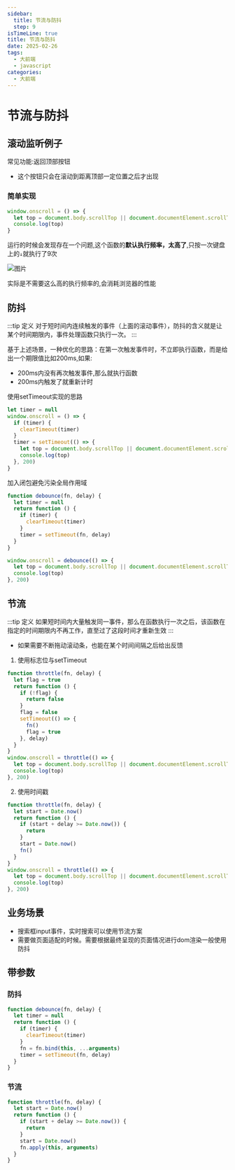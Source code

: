 ```yaml
---
sidebar:
  title: 节流与防抖
  step: 9
isTimeLine: true
title: 节流与防抖
date: 2025-02-26
tags:
  - 大前端
  - javascript
categories:
  - 大前端
---
```


# 节流与防抖

## 滚动监听例子

常见功能:返回顶部按钮

- 这个按钮只会在滚动到距离顶部一定位置之后才出现

### 简单实现

```js
window.onscroll = () => {
  let top = document.body.scrollTop || document.documentElement.scrollTop
  console.log(top)
}
```

运行的时候会发现存在一个问题,这个函数的**默认执行频率，太高了**,只按一次键盘上的`↓`就执行了9次

![图片](https://img.cdn.sugarat.top/mdImg/MTU4Mjg1OTQ3NTYzMQ==582859475631)

实际是不需要这么高的执行频率的,会消耗浏览器的性能

## 防抖

:::tip 定义
对于短时间内连续触发的事件（上面的滚动事件），防抖的含义就是让某个时间期限内，事件处理函数只执行一次。
:::

基于上述场景，一种优化的思路：在第一次触发事件时，不立即执行函数，而是给出一个期限值比如200ms,如果:

- 200ms内没有再次触发事件,那么就执行函数
- 200ms内触发了就重新计时

使用setTimeout实现的思路

```js
let timer = null
window.onscroll = () => {
  if (timer) {
    clearTimeout(timer)
  }
  timer = setTimeout(() => {
    let top = document.body.scrollTop || document.documentElement.scrollTop
    console.log(top)
  }, 200)
}
```

加入闭包避免污染全局作用域

```js
function debounce(fn, delay) {
  let timer = null
  return function () {
    if (timer) {
      clearTimeout(timer)
    }
    timer = setTimeout(fn, delay)
  }
}

window.onscroll = debounce(() => {
  let top = document.body.scrollTop || document.documentElement.scrollTop
  console.log(top)
}, 200)
```

## 节流

:::tip 定义
如果短时间内大量触发同一事件，那么在函数执行一次之后，该函数在指定的时间期限内不再工作，直至过了这段时间才重新生效
:::

- 如果需要不断拖动滚动条，也能在某个时间间隔之后给出反馈

1. 使用标志位与setTimeout

```js
function throttle(fn, delay) {
  let flag = true
  return function () {
    if (!flag) {
      return false
    }
    flag = false
    setTimeout(() => {
      fn()
      flag = true
    }, delay)
  }
}
window.onscroll = throttle(() => {
  let top = document.body.scrollTop || document.documentElement.scrollTop
  console.log(top)
}, 200)
```

2. 使用时间戳

```js
function throttle(fn, delay) {
  let start = Date.now()
  return function () {
    if (start + delay >= Date.now()) {
      return
    }
    start = Date.now()
    fn()
  }
}
window.onscroll = throttle(() => {
  let top = document.body.scrollTop || document.documentElement.scrollTop
  console.log(top)
}, 200)
```

## 业务场景

- 搜索框input事件，实时搜索可以使用节流方案
- 需要做页面适配的时候。需要根据最终呈现的页面情况进行dom渲染一般使用防抖

## 带参数

### 防抖

```js
function debounce(fn, delay) {
  let timer = null
  return function () {
    if (timer) {
      clearTimeout(timer)
    }
    fn = fn.bind(this, ...arguments)
    timer = setTimeout(fn, delay)
  }
}
```

### 节流

```js
function throttle(fn, delay) {
  let start = Date.now()
  return function () {
    if (start + delay >= Date.now()) {
      return
    }
    start = Date.now()
    fn.apply(this, arguments)
  }
}
```
